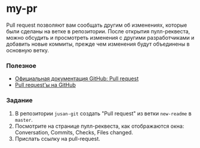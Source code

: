 # my-pr

Pull request позволяют вам сообщать другим об изменениях, которые были сделаны на ветке в репозитории. После открытия пулл-реквеста, можно обсудить и просмотреть изменения с другими разработчиками и добавить новые коммиты, прежде чем изменения будут объединены в основную ветку.

### Полезное

- [Официальная документация GitHub: Pull request](https://docs.github.com/en/pull-requests/collaborating-with-pull-requests/proposing-changes-to-your-work-with-pull-requests/about-pull-requests)
- [Pull request'ы на GitHub](https://habr.com/ru/post/125999/)

### Задание

1. В репозитории `jusan-git` создать "Pull request" из ветки `new-readme` в `master`.
2. Посмотрите на странице пулл-реквеста, как отображаются окна: Conversation, Commits, Checks, Files changed.
3. Прислать ссылку на pull-request.
